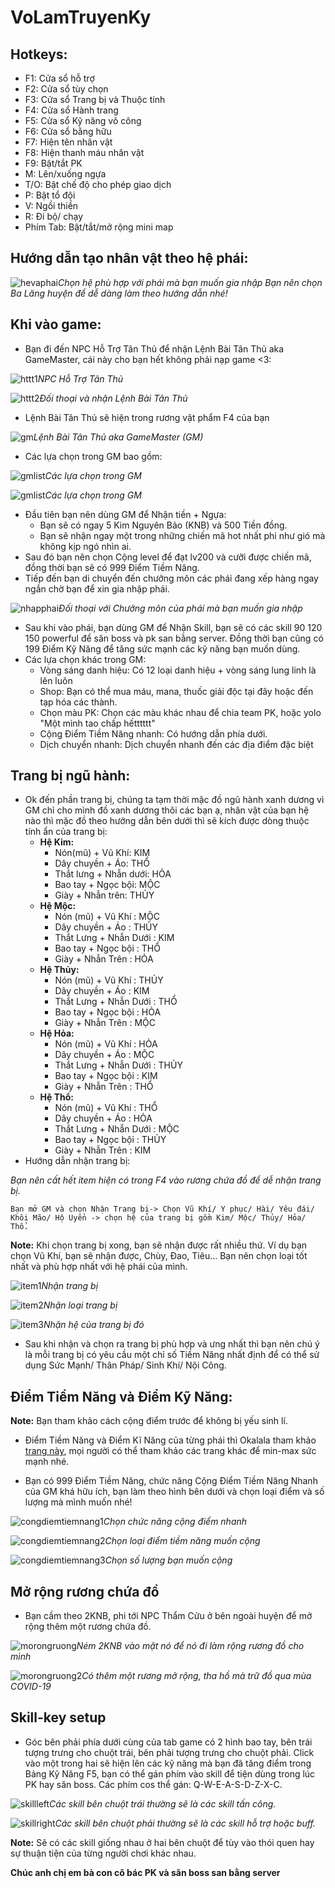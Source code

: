 # VoLamTruyenKy

## **Hotkeys:**
 - F1: Cửa sổ hỗ trợ
 - F2: Cửa sổ tùy chọn
 - F3: Cửa sổ Trang bị và Thuộc tính
 - F4: Cửa sổ Hành trang
 - F5: Cửa sổ Kỹ năng võ công
 - F6: Cửa sổ bằng hữu
 - F7: Hiện tên nhân vật
 - F8: Hiện thanh máu nhân vật
 - F9: Bật/tắt PK
 - M: Lên/xuống ngựa
 - T/O: Bật chế độ cho phép giao dịch
 - P: Bật tổ đội
 - V: Ngồi thiền
 - R: Đi bộ/ chạy
 - Phím Tab: Bật/tắt/mở rộng mini map
 
## **Hướng dẫn tạo nhân vật theo hệ phái:**
![hevaphai](/images/hevaphai.png)*Chọn hệ phù hợp với phái mà bạn muốn gia nhập*
    _Bạn nên chọn Ba Lăng huyện để dễ dàng làm theo hướng dẫn nhé!_
## **Khi vào game:**
 - Bạn đi đến NPC Hỗ Trợ Tân Thủ để nhận Lệnh Bài Tân Thủ aka GameMaster, cái này cho bạn hết không phải nạp game <3:

![httt1](/images/httt1.png)*NPC Hỗ Trợ Tân Thủ*

![httt2](/images/httt2.png)*Đối thoại và nhận Lệnh Bài Tân Thủ*

 - Lệnh Bài Tân Thủ sẽ hiện trong rương vật phẩm F4 của bạn

![gm](/images/gm.png)*Lệnh Bài Tân Thủ aka GameMaster (GM)*

 - Các lựa chọn trong GM bao gồm:

![gmlist](/images/gmlist1.png)*Các lựa chọn trong GM*

![gmlist](/images/gmlist2.png)*Các lựa chọn trong GM*

 - Đầu tiên bạn nên dùng GM để Nhận tiền + Ngựa:
    - Bạn sẽ có ngay 5 Kim Nguyên Bảo (KNB) và 500 Tiền đồng.
    - Bạn sẽ nhận ngay một trong những chiến mã hot nhất phi như gió mà không kịp ngó nhìn ai.
 - Sau đó bạn nên chọn Cộng level để đạt lv200 và cưỡi được chiến mã, đồng thời bạn sẽ có 999 Điểm Tiềm Năng.
 - Tiếp đến bạn di chuyển đến chưởng môn các phái đang xếp hàng ngay ngắn chờ bạn để xin gia nhập phái.

![nhapphai](/images/nhapphai.png)*Đối thoại với Chưởng môn của phái mà bạn muốn gia nhập*

 - Sau khi vào phái, bạn dùng GM để Nhận Skill, bạn sẽ có các skill 90 120 150 powerful để săn boss và pk san bằng server. Đồng thời bạn cũng có 199 Điểm Kỹ Năng để tăng sức mạnh các kỹ năng bạn muốn dùng.
 - Các lựa chọn khác trong GM:
    - Vòng sáng danh hiệu: Có 12 loại danh hiệu + vòng sáng lung linh là lên luôn
    - Shop: Bạn có thể mua máu, mana, thuốc giải độc tại đây hoặc đến tạp hóa các thành.
    - Chọn màu PK: Chọn các màu khác nhau để chia team PK, hoặc yolo "Một mình tao chấp hếtttttt"
    - Cộng Điểm Tiềm Năng nhanh: Có hướng dẫn phía dưới.
    - Dịch chuyển nhanh: Dịch chuyển nhanh đến các địa điểm đặc biệt
## **Trang bị ngũ hành:**
 - Ok đến phần trang bị, chúng ta tạm thời mặc đồ ngũ hành xanh dương vì GM chỉ cho mình đồ xanh dương thôi các bạn ạ, nhân vật của bạn hệ nào thì mặc đồ theo hướng dẫn bên dưới thì sẽ kích được dòng thuộc tính ẩn của trang bị:
    - **Hệ Kim:**
      - Nón(mũ) + Vũ Khí: KIM
      - Dây chuyền + Áo: THỔ
      - Thắt lưng + Nhẫn dưới: HỎA
      - Bao tay + Ngọc bội: MỘC
      - Giày + Nhẫn trên: THỦY
    - **Hệ Mộc:**
      - Nón (mũ) + Vũ Khí : MỘC
      - Dây chuyền + Áo : THỦY
      - Thắt Lưng + Nhẫn Dưới : KIM
      - Bao tay + Ngọc bội : THỔ
      - Giày + Nhẫn Trên : HỎA
    - **Hệ Thủy:**
      - Nón (mũ) + Vũ Khí : THỦY
      - Dây chuyền + Áo : KIM
      - Thắt Lưng + Nhẫn Dưới : THỔ
      - Bao tay + Ngọc bội : HỎA
      - Giày + Nhẫn Trên : MỘC
    - **Hệ Hỏa:**
      - Nón (mũ) + Vũ Khí : HỎA
      - Dây chuyền + Áo : MỘC
      - Thắt Lưng + Nhẫn Dưới : THỦY
      - Bao tay + Ngọc bội : KIM
      - Giày + Nhẫn Trên : THỔ
    - **Hệ Thổ:**
      - Nón (mũ) + Vũ Khí : THỔ
      - Dây chuyền + Áo : HỎA
      - Thắt Lưng + Nhẫn Dưới : MỘC
      - Bao tay + Ngọc bội : THỦY
      - Giày + Nhẫn Trên : KIM
 - Hướng dẫn nhận trang bị:

_Bạn nên cất hết item hiện có trong F4 vào rương chứa đồ để dễ nhận trang bị._

    Bạn mở GM và chọn Nhận Trang bị-> Chọn Vũ Khí/ Y phục/ Hài/ Yêu đái/ Khôi Mão/ Hộ Uyển -> chọn hệ của trang bị gồm Kim/ Mộc/ Thủy/ Hỏa/ Thổ.

**Note:** Khi chọn trang bị xong, bạn sẽ nhận được rất nhiều thứ. Ví dụ bạn chọn Vũ Khí, bạn sẽ nhận được, Chùy, Đao, Tiêu... Bạn nên chọn loại tốt nhất và phù hợp nhất với hệ phái của mình.

![item1](/images/item1.png)*Nhận trang bị*

![item2](/images/item2.png)*Nhận loại trang bị*

![item3](/images/item3.png)*Nhận hệ của trang bị đó*

 - Sau khi nhận và chọn ra trang bị phù hợp và ưng nhất thì bạn nên chú ý là mỗi trang bị có yêu cầu một chỉ số Tiềm Năng nhất định để có thể sử dụng Sức Mạnh/ Thân Pháp/ Sinh Khí/ Nội Công.

## **Điểm Tiềm Năng và Điểm Kỹ Năng:**
**Note:** Bạn tham khảo cách cộng điểm trước để không bị yếu sinh lí.

 - Điểm Tiềm Năng và Điểm Kĩ Năng của từng phái thì Okalala tham khảo [trang này](http://home.volamthienha.com/chuyen-muc/cam-nang), mọi người có thể tham khảo các trang khác để min-max sức mạnh nhé.

 - Bạn có 999 Điểm Tiềm Năng, chức năng Cộng Điểm Tiềm Năng Nhanh của GM khá hữu ích, bạn làm theo hình bên dưới và chọn loại điểm và số lượng mà mình muốn nhé!

![congdiemtiemnang1](/images/congdiemtiemnang1.png)*Chọn chức năng cộng điểm nhanh*

![congdiemtiemnang2](/images/congdiemtiemnang2.png)*Chọn loại điểm tiềm năng muốn cộng*

![congdiemtiemnang3](/images/congdiemtiemnang3.png)*Chọn số lượng bạn muốn cộng*

## **Mở rộng rương chứa đồ**
 - Bạn cầm theo 2KNB, phi tới NPC Thẩm Cửu ở bên ngoài huyện để mở rộng thêm một rương chứa đồ.

![morongruong](/images/morongruong.png)*Ném 2KNB vào mặt nó để nó đi làm rộng rương đồ cho mình*

![morongruong2](/images/morongruong2.png)*Có thêm một rương mở rộng, tha hồ mà trữ đồ qua mùa COVID-19*

## **Skill-key setup**
 - Góc bên phải phía dưới cùng của tab game có 2 hình bao tay, bên trái tượng trưng cho chuột trái, bên phải tượng trưng cho chuột phải. Click vào một trong hai sẽ hiện lên các kỹ năng mà bạn đã tăng điểm trong Bảng Kỹ Năng F5, bạn có thể gán phím vào skill để tiện dùng trong lúc PK hay săn boss. Các phím cos thể gán: Q-W-E-A-S-D-Z-X-C.

![skillleft](/images/skillleft.png)*Các skill bên chuột trái thường sẽ là các skill tấn công.*

![skillright](/images/skillright.png)*Các skill bên chuột phải thường sẽ là các skill hỗ trợ hoặc buff.*

**Note:** Sẽ có các skill giống nhau ở hai bên chuột để tùy vào thói quen hay sự thuận tiện của từng người chơi khác nhau.

**Chúc anh chị em bà con cô bác PK và săn boss san bằng server**
